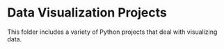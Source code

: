 # **Data Visualization Projects**
This folder includes a variety of Python projects that deal with visualizing data.
